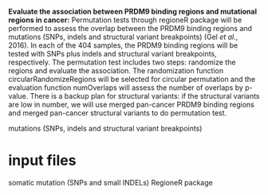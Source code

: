 
**Evaluate the association between PRDM9 binding regions and mutational regions in cancer:** Permutation tests through regioneR package will be performed to assess the overlap between the PRDM9 binding regions and mutations (SNPs, indels and structural variant breakpoints) (Gel _et al._, 2016). In each of the 404 samples, the PRDM9 binding regions will be tested with SNPs plus indels and structural variant breakpoints, respectively. The permutation test includes two steps: randomize the regions and evaluate the association. The randomization function circularRandomizeRegions will be selected for circular permutation and the evaluation function numOverlaps will assess the number of overlaps by p-value. There is a backup plan for structural variants: if the structural variants are low in number, we will use merged pan-cancer PRDM9 binding regions and merged pan-cancer structural variants to do permutation test.

mutations (SNPs, indels and structural variant breakpoints)



# input files
somatic mutation (SNPs and small INDELs)
RegioneR package
<!--stackedit_data:
eyJoaXN0b3J5IjpbMTM2NjU1NDk3OSwtMjEwODAwNDkwMCwxOD
QwNjk0MjM5LDExNzgwNDg4NTQsNzMwOTk4MTE2XX0=
-->